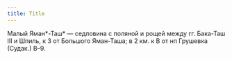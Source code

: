 ```yaml
---
title: Title
---
```


Малый Яман*-Таш* — седловина с поляной и рощей между гг. Бака-Таш III и Шпиль, к
З от Большого Яман-Таша; в 2 км. к В от нп Грушевка (Судак.) В–9.
